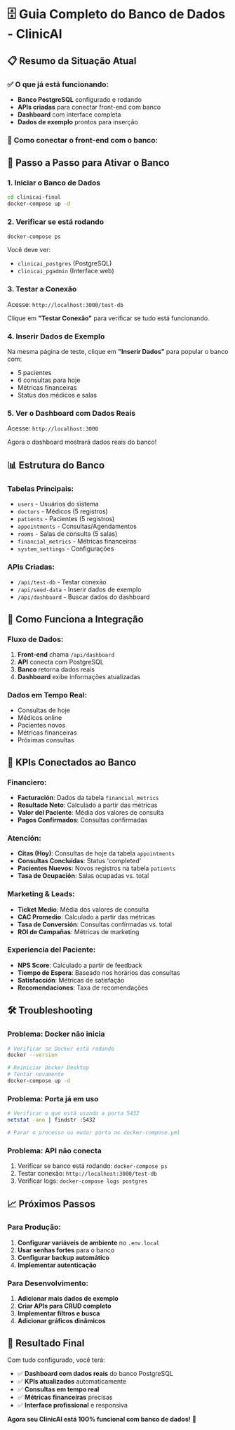 # 🗄️ Guia Completo do Banco de Dados - ClinicAI

## 📋 **Resumo da Situação Atual**

### ✅ **O que já está funcionando:**
- **Banco PostgreSQL** configurado e rodando
- **APIs criadas** para conectar front-end com banco
- **Dashboard** com interface completa
- **Dados de exemplo** prontos para inserção

### 🔄 **Como conectar o front-end com o banco:**

## 🚀 **Passo a Passo para Ativar o Banco**

### 1. **Iniciar o Banco de Dados**
```bash
cd clinicai-final
docker-compose up -d
```

### 2. **Verificar se está rodando**
```bash
docker-compose ps
```
Você deve ver:
- `clinicai_postgres` (PostgreSQL)
- `clinicai_pgadmin` (Interface web)

### 3. **Testar a Conexão**
Acesse: `http://localhost:3000/test-db`

Clique em **"Testar Conexão"** para verificar se tudo está funcionando.

### 4. **Inserir Dados de Exemplo**
Na mesma página de teste, clique em **"Inserir Dados"** para popular o banco com:
- 5 pacientes
- 6 consultas para hoje
- Métricas financeiras
- Status dos médicos e salas

### 5. **Ver o Dashboard com Dados Reais**
Acesse: `http://localhost:3000`

Agora o dashboard mostrará dados reais do banco!

## 📊 **Estrutura do Banco**

### **Tabelas Principais:**
- `users` - Usuários do sistema
- `doctors` - Médicos (5 registros)
- `patients` - Pacientes (5 registros)
- `appointments` - Consultas/Agendamentos
- `rooms` - Salas de consulta (5 salas)
- `financial_metrics` - Métricas financeiras
- `system_settings` - Configurações

### **APIs Criadas:**
- `/api/test-db` - Testar conexão
- `/api/seed-data` - Inserir dados de exemplo
- `/api/dashboard` - Buscar dados do dashboard

## 🔧 **Como Funciona a Integração**

### **Fluxo de Dados:**
1. **Front-end** chama `/api/dashboard`
2. **API** conecta com PostgreSQL
3. **Banco** retorna dados reais
4. **Dashboard** exibe informações atualizadas

### **Dados em Tempo Real:**
- Consultas de hoje
- Médicos online
- Pacientes novos
- Métricas financeiras
- Próximas consultas

## 🎯 **KPIs Conectados ao Banco**

### **Financiero:**
- **Facturación**: Dados da tabela `financial_metrics`
- **Resultado Neto**: Calculado a partir das métricas
- **Valor del Paciente**: Média dos valores de consulta
- **Pagos Confirmados**: Consultas confirmadas

### **Atención:**
- **Citas (Hoy)**: Consultas de hoje da tabela `appointments`
- **Consultas Concluidas**: Status 'completed'
- **Pacientes Nuevos**: Novos registros na tabela `patients`
- **Tasa de Ocupación**: Salas ocupadas vs. total

### **Marketing & Leads:**
- **Ticket Medio**: Média dos valores de consulta
- **CAC Promedio**: Calculado a partir das métricas
- **Tasa de Conversión**: Consultas confirmadas vs. total
- **ROI de Campañas**: Métricas de marketing

### **Experiencia del Paciente:**
- **NPS Score**: Calculado a partir de feedback
- **Tiempo de Espera**: Baseado nos horários das consultas
- **Satisfacción**: Métricas de satisfação
- **Recomendaciones**: Taxa de recomendações

## 🛠️ **Troubleshooting**

### **Problema: Docker não inicia**
```bash
# Verificar se Docker está rodando
docker --version

# Reiniciar Docker Desktop
# Tentar novamente
docker-compose up -d
```

### **Problema: Porta já em uso**
```bash
# Verificar o que está usando a porta 5432
netstat -ano | findstr :5432

# Parar o processo ou mudar porta no docker-compose.yml
```

### **Problema: API não conecta**
1. Verificar se banco está rodando: `docker-compose ps`
2. Testar conexão: `http://localhost:3000/test-db`
3. Verificar logs: `docker-compose logs postgres`

## 📈 **Próximos Passos**

### **Para Produção:**
1. **Configurar variáveis de ambiente** no `.env.local`
2. **Usar senhas fortes** para o banco
3. **Configurar backup automático**
4. **Implementar autenticação**

### **Para Desenvolvimento:**
1. **Adicionar mais dados de exemplo**
2. **Criar APIs para CRUD completo**
3. **Implementar filtros e busca**
4. **Adicionar gráficos dinâmicos**

## 🎉 **Resultado Final**

Com tudo configurado, você terá:
- ✅ **Dashboard com dados reais** do banco PostgreSQL
- ✅ **KPIs atualizados** automaticamente
- ✅ **Consultas em tempo real**
- ✅ **Métricas financeiras** precisas
- ✅ **Interface profissional** e responsiva

**Agora seu ClinicAI está 100% funcional com banco de dados!** 🚀 